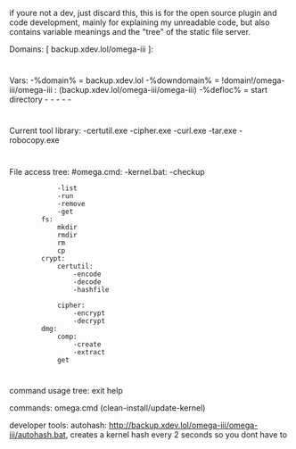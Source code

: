 if youre not a dev, just discard this, this is for the open source plugin and code development, mainly for explaining my unreadable code, but also contains variable meanings and the "tree" of the static file server.

Domains: [ backup.xdev.lol/omega-iii ]:










#

Vars: 
    -%domain% = backup.xdev.lol
    -%downdomain% = !domain!/omega-iii/omega-iii : (backup.xdev.lol/omega-iii/omega-iii)
    -%defloc% = start directory
    -
    -
    -
    -
    -
#

Current tool library:
    -certutil.exe
    -cipher.exe
    -curl.exe
    -tar.exe
    -robocopy.exe
#

File access tree:
    #omega.cmd:
        -kernel.bat:
            -checkup
            
                -list
                -run
                -remove
                -get
            fs:
                mkdir
                rmdir
                rm
                cp
            crypt:
                certutil:
                    -encode
                    -decode
                    -hashfile 

                cipher:
                    -encrypt
                    -decrypt
            dmg:
                comp:
                    -create
                    -extract
                get
#

command usage tree:
    exit
    help


commands: omega.cmd (clean-install/update-kernel)


developer tools:
autohash: http://backup.xdev.lol/omega-iii/omega-iii/autohash.bat, creates a kernel hash every 2 seconds so you dont have to
